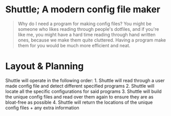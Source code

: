 # Shuttle; A modern config file maker
> Why do I need a program for making config files? You might be someone who likes reading through people's dotfiles, and if you're like me, you might have a hard time reading through hand written ones, because we make them quite cluttered. Having a program make them for you would be much more efficient and neat. 
# Layout & Planning
Shuttle will operate in the following order:
    1. Shuttle will read through a user made config file and detect different specified programs
    2. Shuttle will locate all the specific configurations for said programs
    3. Shuttle will build the unique config files and read over them again to ensure they are as bloat-free as possible
    4. Shuttle will return the locations of the unique config files + any extra information

    
